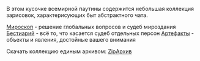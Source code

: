 В этом кусочке всемирной паутины содержится небольшая коллекция зарисовок, характерисующих быт абстрактного чата.

[Мироскоп](enchantment.html) - решение глобальных вопросов и судеб мироздания
[Бестиарий](creatures.html) - всё то, что касается судеб отдельных персон
[Артефакты](artefacts.html) - объекты и явления, достойные вашего внимания

Скачать коллекцию единым архивом:
[ZipАрхив](muskrat-and-company.zip)
